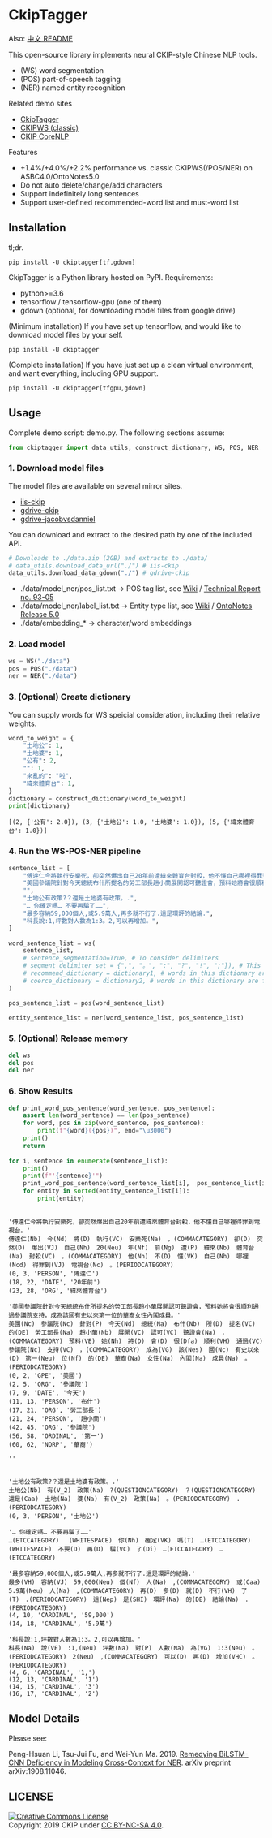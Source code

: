 # CkipTagger
Also: [中文 README](https://github.com/ckiplab/ckiptagger/wiki/Chinese-README)

This open-source library implements neural CKIP-style Chinese NLP tools.
* (WS) word segmentation
* (POS) part-of-speech tagging
* (NER) named entity recognition

Related demo sites
- [CkipTagger](http://ckip.iis.sinica.edu.tw/service/ckiptagger)
- [CKIPWS (classic)](http://ckipsvr.iis.sinica.edu.tw)
- [CKIP CoreNLP](http://ckip.iis.sinica.edu.tw/service/corenlp)

Features
- +1.4%/+4.0%/+2.2% performance vs. classic CKIPWS(/POS/NER) on ASBC4.0/OntoNotes5.0
- Do not auto delete/change/add characters
- Support indefinitely long sentences
- Support user-defined recommended-word list and must-word list

## Installation

tl;dr.
```
pip install -U ckiptagger[tf,gdown]
```

CkipTagger is a Python library hosted on PyPI. Requirements:
- python>=3.6
- tensorflow / tensorflow-gpu (one of them)
- gdown (optional, for downloading model files from google drive)

(Minimum installation) If you have set up tensorflow, and would like to download model files by your self.
```
pip install -U ckiptagger
```

(Complete installation) If you have just set up a clean virtual environment, and want everything, including GPU support.
```
pip install -U ckiptagger[tfgpu,gdown]
```

## Usage

Complete demo script: demo.py. The following sections assume:
```python
from ckiptagger import data_utils, construct_dictionary, WS, POS, NER
```

### 1. Download model files

The model files are available on several mirror sites.
- [iis-ckip](http://ckip.iis.sinica.edu.tw/data/ckiptagger/data.zip)
- [gdrive-ckip](https://drive.google.com/drive/folders/105IKCb88evUyLKlLondvDBoh7Dy_I1tm)
- [gdrive-jacobvsdanniel](https://drive.google.com/drive/folders/15BDjL2IaX3eYdFVzT422VwCb743Hrbi3)

You can download and extract to the desired path by one of the included API.
```python
# Downloads to ./data.zip (2GB) and extracts to ./data/
# data_utils.download_data_url("./") # iis-ckip
data_utils.download_data_gdown("./") # gdrive-ckip
```
- ./data/model_ner/pos_list.txt -> POS tag list, see [Wiki](https://github.com/ckiplab/ckiptagger/wiki/POS-Tags) / [Technical Report no. 93-05](http://ckip.iis.sinica.edu.tw/CKIP/tr/9305_2013%20revision.pdf)
- ./data/model_ner/label_list.txt -> Entity type list, see [Wiki](https://github.com/ckiplab/ckiptagger/wiki/Entity-Types) / [OntoNotes Release 5.0](https://catalog.ldc.upenn.edu/docs/LDC2013T19/OntoNotes-Release-5.0.pdf)
- ./data/embedding_* -> character/word embeddings

### 2. Load model
```python
ws = WS("./data")
pos = POS("./data")
ner = NER("./data")
```

### 3. (Optional) Create dictionary

You can supply words for WS speicial consideration, including their relative weights.
```python
word_to_weight = {
    "土地公": 1,
    "土地婆": 1,
    "公有": 2,
    "": 1,
    "來亂的": "啦",
    "緯來體育台": 1,
}
dictionary = construct_dictionary(word_to_weight)
print(dictionary)
```
```
[(2, {'公有': 2.0}), (3, {'土地公': 1.0, '土地婆': 1.0}), (5, {'緯來體育台': 1.0})]
```

### 4. Run the WS-POS-NER pipeline
```python
sentence_list = [
    "傅達仁今將執行安樂死，卻突然爆出自己20年前遭緯來體育台封殺，他不懂自己哪裡得罪到電視台。",
    "美國參議院針對今天總統布什所提名的勞工部長趙小蘭展開認可聽證會，預料她將會很順利通過參議院支持，成為該國有史以來第一位的華裔女性內閣成員。",
    "",
    "土地公有政策?？還是土地婆有政策。.",
    "… 你確定嗎… 不要再騙了……",
    "最多容納59,000個人,或5.9萬人,再多就不行了.這是環評的結論.",
    "科長說:1,坪數對人數為1:3。2,可以再增加。",
]

word_sentence_list = ws(
    sentence_list,
    # sentence_segmentation=True, # To consider delimiters
    # segment_delimiter_set = {",", "。", ":", "?", "!", ";"}), # This is the defualt set of delimiters
    # recommend_dictionary = dictionary1, # words in this dictionary are encouraged
    # coerce_dictionary = dictionary2, # words in this dictionary are forced
)

pos_sentence_list = pos(word_sentence_list)

entity_sentence_list = ner(word_sentence_list, pos_sentence_list)
```

### 5. (Optional) Release memory
```python
del ws
del pos
del ner
```

### 6. Show Results
```python
def print_word_pos_sentence(word_sentence, pos_sentence):
    assert len(word_sentence) == len(pos_sentence)
    for word, pos in zip(word_sentence, pos_sentence):
        print(f"{word}({pos})", end="\u3000")
    print()
    return
    
for i, sentence in enumerate(sentence_list):
    print()
    print(f"'{sentence}'")
    print_word_pos_sentence(word_sentence_list[i],  pos_sentence_list[i])
    for entity in sorted(entity_sentence_list[i]):
        print(entity)
```
```

'傅達仁今將執行安樂死，卻突然爆出自己20年前遭緯來體育台封殺，他不懂自己哪裡得罪到電視台。'
傅達仁(Nb)　今(Nd)　將(D)　執行(VC)　安樂死(Na)　，(COMMACATEGORY)　卻(D)　突然(D)　爆出(VJ)　自己(Nh)　20(Neu)　年(Nf)　前(Ng)　遭(P)　緯來(Nb)　體育台(Na)　封殺(VC)　，(COMMACATEGORY)　他(Nh)　不(D)　懂(VK)　自己(Nh)　哪裡(Ncd)　得罪到(VJ)　電視台(Nc)　。(PERIODCATEGORY)　
(0, 3, 'PERSON', '傅達仁')
(18, 22, 'DATE', '20年前')
(23, 28, 'ORG', '緯來體育台')

'美國參議院針對今天總統布什所提名的勞工部長趙小蘭展開認可聽證會，預料她將會很順利通過參議院支持，成為該國有史以來第一位的華裔女性內閣成員。'
美國(Nc)　參議院(Nc)　針對(P)　今天(Nd)　總統(Na)　布什(Nb)　所(D)　提名(VC)　的(DE)　勞工部長(Na)　趙小蘭(Nb)　展開(VC)　認可(VC)　聽證會(Na)　，(COMMACATEGORY)　預料(VE)　她(Nh)　將(D)　會(D)　很(Dfa)　順利(VH)　通過(VC)　參議院(Nc)　支持(VC)　，(COMMACATEGORY)　成為(VG)　該(Nes)　國(Nc)　有史以來(D)　第一(Neu)　位(Nf)　的(DE)　華裔(Na)　女性(Na)　內閣(Na)　成員(Na)　。(PERIODCATEGORY)　
(0, 2, 'GPE', '美國')
(2, 5, 'ORG', '參議院')
(7, 9, 'DATE', '今天')
(11, 13, 'PERSON', '布什')
(17, 21, 'ORG', '勞工部長')
(21, 24, 'PERSON', '趙小蘭')
(42, 45, 'ORG', '參議院')
(56, 58, 'ORDINAL', '第一')
(60, 62, 'NORP', '華裔')

''


'土地公有政策?？還是土地婆有政策。.'
土地公(Nb)　有(V_2)　政策(Na)　?(QUESTIONCATEGORY)　？(QUESTIONCATEGORY)　還是(Caa)　土地(Na)　婆(Na)　有(V_2)　政策(Na)　。(PERIODCATEGORY)　.(PERIODCATEGORY)　
(0, 3, 'PERSON', '土地公')

'… 你確定嗎… 不要再騙了……'
…(ETCCATEGORY)　 (WHITESPACE)　你(Nh)　確定(VK)　嗎(T)　…(ETCCATEGORY)　 (WHITESPACE)　不要(D)　再(D)　騙(VC)　了(Di)　…(ETCCATEGORY)　…(ETCCATEGORY)　

'最多容納59,000個人,或5.9萬人,再多就不行了.這是環評的結論.'
最多(VH)　容納(VJ)　59,000(Neu)　個(Nf)　人(Na)　,(COMMACATEGORY)　或(Caa)　5.9萬(Neu)　人(Na)　,(COMMACATEGORY)　再(D)　多(D)　就(D)　不行(VH)　了(T)　.(PERIODCATEGORY)　這(Nep)　是(SHI)　環評(Na)　的(DE)　結論(Na)　.(PERIODCATEGORY)　
(4, 10, 'CARDINAL', '59,000')
(14, 18, 'CARDINAL', '5.9萬')

'科長說:1,坪數對人數為1:3。2,可以再增加。'
科長(Na)　說(VE)　:1,(Neu)　坪數(Na)　對(P)　人數(Na)　為(VG)　1:3(Neu)　。(PERIODCATEGORY)　2(Neu)　,(COMMACATEGORY)　可以(D)　再(D)　增加(VHC)　。(PERIODCATEGORY)　
(4, 6, 'CARDINAL', '1,')
(12, 13, 'CARDINAL', '1')
(14, 15, 'CARDINAL', '3')
(16, 17, 'CARDINAL', '2')

```

## Model Details

Please see:

Peng-Hsuan Li, Tsu-Jui Fu, and Wei-Yun Ma. 2019. [Remedying BiLSTM-CNN Deficiency in Modeling Cross-Context for NER](https://arxiv.org/abs/1908.11046). arXiv preprint arXiv:1908.11046.

## LICENSE

<a rel="license" href="http://creativecommons.org/licenses/by-nc-sa/4.0/"><img alt="Creative Commons License" style="border-width:0" src="https://i.creativecommons.org/l/by-nc-sa/4.0/88x31.png" /></a><br />
Copyright 2019 CKIP under [CC BY-NC-SA 4.0](https://creativecommons.org/licenses/by-nc-sa/4.0/).

